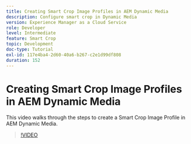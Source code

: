 ```yaml
---
title: Creating Smart Crop Image Profiles in AEM Dynamic Media
description: Configure smart crop in Dynamic Media
version: Experience Manager as a Cloud Service
role: Developer
level: Intermediate
feature: Smart Crop
topic: Development
doc-type: Tutorial
exl-id: 117e4ba4-2d60-40a6-b267-c2e1d99df808
duration: 152
---
```

# Creating Smart Crop Image Profiles in AEM Dynamic Media

This video walks through the steps to create a Smart Crop Image Profile in AEM Dynamic Media.

>[!VIDEO](https://video.tv.adobe.com/v/335460?quality=12&learn=on)
